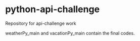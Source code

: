 # python-api-challenge
Repository for api-challenge work

weatherPy_main and vacationPy_main contain the final codes.

